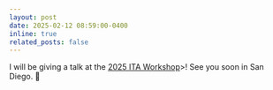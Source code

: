 ```yaml
---
layout: post
date: 2025-02-12 08:59:00-0400
inline: true
related_posts: false
---
```


I will be giving a talk at the <a href="https://ita.ucsd.edu/workshop/">2025 ITA Workshop</a>>! See you soon in San Diego. :ship:

